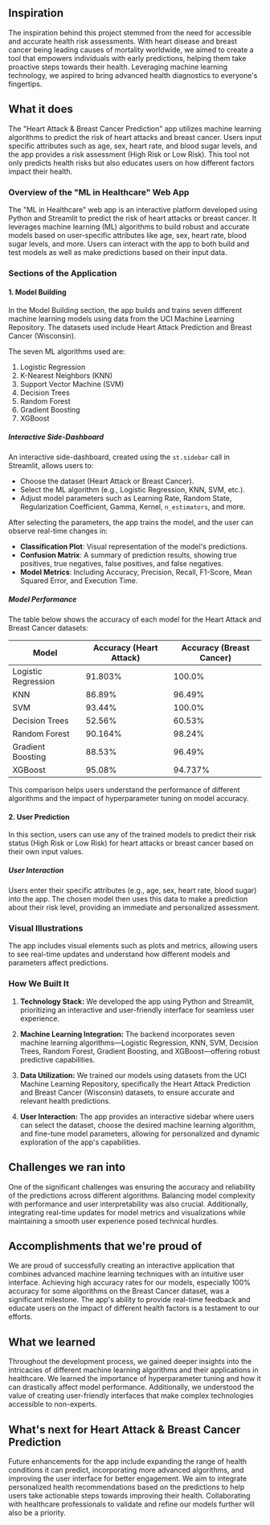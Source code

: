 

## Inspiration
The inspiration behind this project stemmed from the need for accessible and accurate health risk assessments. With heart disease and breast cancer being leading causes of mortality worldwide, we aimed to create a tool that empowers individuals with early predictions, helping them take proactive steps towards their health. Leveraging machine learning technology, we aspired to bring advanced health diagnostics to everyone's fingertips.

## What it does
The "Heart Attack & Breast Cancer Prediction" app utilizes machine learning algorithms to predict the risk of heart attacks and breast cancer. Users input specific attributes such as age, sex, heart rate, and blood sugar levels, and the app provides a risk assessment (High Risk or Low Risk). This tool not only predicts health risks but also educates users on how different factors impact their health.
### Overview of the "ML in Healthcare" Web App

The "ML in Healthcare" web app is an interactive platform developed using Python and Streamlit to predict the risk of heart attacks or breast cancer. It leverages machine learning (ML) algorithms to build robust and accurate models based on user-specific attributes like age, sex, heart rate, blood sugar levels, and more. Users can interact with the app to both build and test models as well as make predictions based on their input data.


### Sections of the Application

#### 1. Model Building
In the Model Building section, the app builds and trains seven different machine learning models using data from the UCI Machine Learning Repository. The datasets used include Heart Attack Prediction and Breast Cancer (Wisconsin). 

The seven ML algorithms used are:
1. Logistic Regression
2. K-Nearest Neighbors (KNN)
3. Support Vector Machine (SVM)
4. Decision Trees
5. Random Forest
6. Gradient Boosting
7. XGBoost

##### Interactive Side-Dashboard
An interactive side-dashboard, created using the `st.sidebar` call in Streamlit, allows users to:
- Choose the dataset (Heart Attack or Breast Cancer).
- Select the ML algorithm (e.g., Logistic Regression, KNN, SVM, etc.).
- Adjust model parameters such as Learning Rate, Random State, Regularization Coefficient, Gamma, Kernel, `n_estimators`, and more.

After selecting the parameters, the app trains the model, and the user can observe real-time changes in:
- **Classification Plot**: Visual representation of the model's predictions.
- **Confusion Matrix**: A summary of prediction results, showing true positives, true negatives, false positives, and false negatives.
- **Model Metrics**: Including Accuracy, Precision, Recall, F1-Score, Mean Squared Error, and Execution Time.

##### Model Performance
The table below shows the accuracy of each model for the Heart Attack and Breast Cancer datasets:

| Model                | Accuracy (Heart Attack) | Accuracy (Breast Cancer) |
|----------------------|-------------------------|--------------------------|
| Logistic Regression  | 91.803%                 | 100.0%                   |
| KNN                  | 86.89%                  | 96.49%                   |
| SVM                  | 93.44%                  | 100.0%                   |
| Decision Trees       | 52.56%                  | 60.53%                   |
| Random Forest        | 90.164%                 | 98.24%                   |
| Gradient Boosting    | 88.53%                  | 96.49%                   |
| XGBoost              | 95.08%                  | 94.737%                  |

This comparison helps users understand the performance of different algorithms and the impact of hyperparameter tuning on model accuracy.

#### 2. User Prediction
In this section, users can use any of the trained models to predict their risk status (High Risk or Low Risk) for heart attacks or breast cancer based on their own input values.

##### User Interaction
Users enter their specific attributes (e.g., age, sex, heart rate, blood sugar) into the app. The chosen model then uses this data to make a prediction about their risk level, providing an immediate and personalized assessment.

### Visual Illustrations
The app includes visual elements such as plots and metrics, allowing users to see real-time updates and understand how different models and parameters affect predictions.


### How We Built It

1. **Technology Stack:** We developed the app using Python and Streamlit, prioritizing an interactive and user-friendly interface for seamless user experience.

2. **Machine Learning Integration:** The backend incorporates seven machine learning algorithms—Logistic Regression, KNN, SVM, Decision Trees, Random Forest, Gradient Boosting, and XGBoost—offering robust predictive capabilities.

3. **Data Utilization:** We trained our models using datasets from the UCI Machine Learning Repository, specifically the Heart Attack Prediction and Breast Cancer (Wisconsin) datasets, to ensure accurate and relevant health predictions.

4. **User Interaction:** The app provides an interactive sidebar where users can select the dataset, choose the desired machine learning algorithm, and fine-tune model parameters, allowing for personalized and dynamic exploration of the app's capabilities.

## Challenges we ran into
One of the significant challenges was ensuring the accuracy and reliability of the predictions across different algorithms. Balancing model complexity with performance and user interpretability was also crucial. Additionally, integrating real-time updates for model metrics and visualizations while maintaining a smooth user experience posed technical hurdles.

## Accomplishments that we're proud of
We are proud of successfully creating an interactive application that combines advanced machine learning techniques with an intuitive user interface. Achieving high accuracy rates for our models, especially 100% accuracy for some algorithms on the Breast Cancer dataset, was a significant milestone. The app's ability to provide real-time feedback and educate users on the impact of different health factors is a testament to our efforts.

## What we learned
Throughout the development process, we gained deeper insights into the intricacies of different machine learning algorithms and their applications in healthcare. We learned the importance of hyperparameter tuning and how it can drastically affect model performance. Additionally, we understood the value of creating user-friendly interfaces that make complex technologies accessible to non-experts.

## What's next for Heart Attack & Breast Cancer Prediction
Future enhancements for the app include expanding the range of health conditions it can predict, incorporating more advanced algorithms, and improving the user interface for better engagement. We aim to integrate personalized health recommendations based on the predictions to help users take actionable steps towards improving their health. Collaborating with healthcare professionals to validate and refine our models further will also be a priority.
